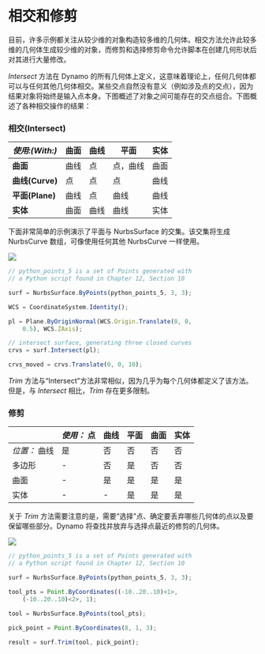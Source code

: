 # 相交和修剪

目前，许多示例都关注从较少维的对象构造较多维的几何体。相交方法允许此较多维的几何体生成较少维的对象，而修剪和选择修剪命令允许脚本在创建几何形状后对其进行大量修改。

_Intersect_ 方法在 Dynamo 的所有几何体上定义，这意味着理论上，任何几何体都可以与任何其他几何体相交。某些交点自然没有意义（例如涉及点的交点），因为结果对象将始终是输入点本身。下图概述了对象之间可能存在的交点组合。下图概述了各种相交操作的结果：

### **相交(Intersect)**

| _使用:(With:)_ | 曲面 | 曲线 | 平面 | 实体 |
| ----------- | ------- | ----- | ------------ | ------- |
| **曲面** | 曲线 | 点 | 点，曲线 | 曲面 |
| **曲线(Curve)** | 点 | 点 | 点 | 曲线 |
| **平面(Plane)** | 曲线 | 点 | 曲线 | 曲线 |
| **实体** | 曲面 | 曲线 | 曲线 | 实体 |

下面非常简单的示例演示了平面与 NurbsSurface 的交集。该交集将生成 NurbsCurve 数组，可像使用任何其他 NurbsCurve 一样使用。

![](../images/8-2/8/IntersectionAndTrim\_01.png)

```js
// python_points_5 is a set of Points generated with
// a Python script found in Chapter 12, Section 10

surf = NurbsSurface.ByPoints(python_points_5, 3, 3);

WCS = CoordinateSystem.Identity();

pl = Plane.ByOriginNormal(WCS.Origin.Translate(0, 0,
    0.5), WCS.ZAxis);

// intersect surface, generating three closed curves
crvs = surf.Intersect(pl);

crvs_moved = crvs.Translate(0, 0, 10);
```

_Trim_ 方法与“Intersect”方法非常相似，因为几乎为每个几何体都定义了该方法。但是，与 _Intersect_ 相比，_Trim_ 存在更多限制。

### **修剪**

|             | _使用：_ 点 | 曲线 | 平面 | 曲面 | 实体 |
| ----------- | -------------- | ----- | ----- | ------- | ----- |
| _位置：_ 曲线 | 是 | 否 | 否 | 否 | 否 |
| 多边形 | - | 否 | 是 | 否 | 否 |
| 曲面 | - | 是 | 是 | 是 | 是 |
| 实体 | - | - | 是 | 是 | 是 |

关于 _Trim_ 方法需要注意的是，需要“选择”点、确定要丢弃哪些几何体的点以及要保留哪些部分。Dynamo 将查找并放弃与选择点最近的修剪的几何体。

![](../images/8-2/8/IntersectionAndTrim\_02.png)

```js
// python_points_5 is a set of Points generated with
// a Python script found in Chapter 12, Section 10

surf = NurbsSurface.ByPoints(python_points_5, 3, 3);

tool_pts = Point.ByCoordinates((-10..20..10)<1>,
    (-10..20..10)<2>, 1);

tool = NurbsSurface.ByPoints(tool_pts);

pick_point = Point.ByCoordinates(8, 1, 3);

result = surf.Trim(tool, pick_point);
```
